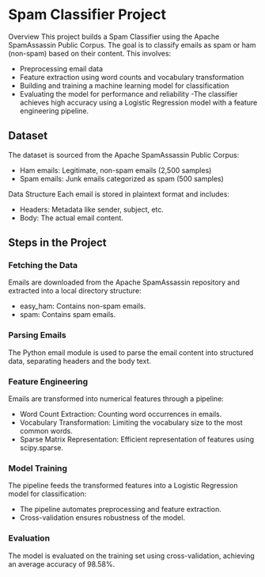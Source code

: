 # Spam Classifier Project
Overview
This project builds a Spam Classifier using the Apache SpamAssassin Public Corpus.
The goal is to classify emails as spam or ham (non-spam) based on their content. 
This involves:

- Preprocessing email data
- Feature extraction using word counts and vocabulary transformation
- Building and training a machine learning model for classification
- Evaluating the model for performance and reliability
-The classifier achieves high accuracy using a Logistic Regression model with
a feature engineering pipeline.

## Dataset
The dataset is sourced from the Apache SpamAssassin Public Corpus:

- Ham emails: Legitimate, non-spam emails (2,500 samples)
- Spam emails: Junk emails categorized as spam (500 samples)
  
Data Structure
Each email is stored in plaintext format and includes:

- Headers: Metadata like sender, subject, etc.
- Body: The actual email content.

## Steps in the Project

### Fetching the Data
Emails are downloaded from the Apache SpamAssassin repository and extracted into 
a local directory structure:

- easy_ham: Contains non-spam emails.
- spam: Contains spam emails.

### Parsing Emails
The Python email module is used to parse the email content into structured data, 
separating headers and the body text.

### Feature Engineering
Emails are transformed into numerical features through a pipeline:

- Word Count Extraction: Counting word occurrences in emails.
- Vocabulary Transformation: Limiting the vocabulary size to the most common words.
- Sparse Matrix Representation: Efficient representation of features using scipy.sparse.

### Model Training
The pipeline feeds the transformed features into a Logistic Regression model for classification:

- The pipeline automates preprocessing and feature extraction.
- Cross-validation ensures robustness of the model.

### Evaluation
The model is evaluated on the training set using cross-validation, achieving an average accuracy of 98.58%.
